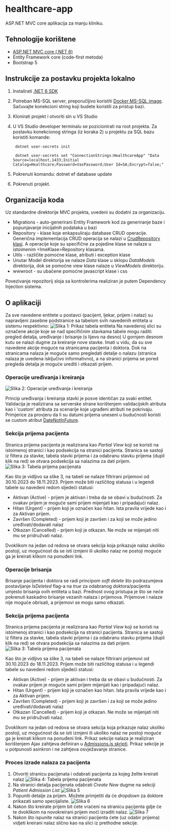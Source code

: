 
# healthcare-app
ASP.NET MVC core aplikacija za manju kliniku.

## Tehnologije korištene
- [ASP.NET MVC core (.NET 6)](https://dotnet.microsoft.com/en-us/download/dotnet/6.0)
- Entity Framework core (code-first metoda)
- Bootstrap 5

## Instrukcije za postavku projekta lokalno
1. Instalirati [.NET 6 SDK](https://dotnet.microsoft.com/en-us/download/dotnet/6.0)
2. Potreban MS-SQL server, preporučljivo koristiti [Docker MS-SQL image](https://hub.docker.com/_/microsoft-mssql-server). Sačuvajte konekcioni string koji budete koristili za pristup bazi.
3. Klonirati projekt i otvoriti sln u VS Studio
4. U VS Studio developer terminalu se pozicionirati na root projekta. Za postavku konekcionog stringa (iz koraka 2) u projektu za SQL bazu koristiti komande:

        dotnet user-secrets init

        dotnet user-secrets set "ConnectionStrings:HealthcareApp" "Data Source=localhost,1433;Initial Catalog=Healthcare;Password=VasPassword;User Id=SA;Encrypt=false;"
     
5. Pokrenuti komandu: dotnet ef database update

6. Pokrenuti projekt.

## Organizacija koda
Uz standardne direktorije MVC projekta, uvedeni su dodatni za organizaciju.

 - Migrations - auto-generirani Entity Framework kod za generiranje baze i popunjavanje inicijalnih podataka u bazi
 - Repository - klase koje enkapsuliraju database CRUD operacije. Generična implementacija CRUD operacija se nalazi u [CrudRepository klasi](./HealthcareApp/Repository/Implementation/CrudRepository.cs). A operacije koje su specifične za pojedine klase se nalaze u istoimenim \<ImeKlase\>Repository klasama.
 - Utils - različite pomoćne klase, atributi i exception klase
 - Unutar Model direktorija se nalaze *Data* klase u sklopu *DataModels* direktorija, dok se pomoćne view klase nalaze u *ViewModels* direktoriju.
 - wwwroot - su ubačene pomoćne javascript klase i css

Povezivanje repozitorij sloja sa kontrolerima realiziran je putem Dependency Injection sistema.


## O aplikaciji
Za sve navedene entitete u postavci (pacijent, ljekar, prijem i nalaz) su napravljeni zasebne podstranice sa tabelom svih navedenih entiteta u sistemu respektivno:
![Slika 1: Prikaz tabela entiteta](./images/01_show_list.PNG)
Na navedenoj slici su označene akcije koje se nad specifičnim stavkama tabele mogu raditi: pregled detalja, uređivanje i brisanje (s lijevo na desno)
U gornjem desnom kutu se nalazi dugme za kreiranje nove stavke. Imati u vidu, da su sve navedene akcije moguće na stranicama pacijenta i doktora.
Dok na stranicama nalaza je moguće samo pregledati detalje o nalazu (stranica nalaza je uvedena isključivo informativno), a na stranici prijema se pored pregleda detalja je moguće urediti i otkazati prijem.

### Operacije uređivanja i kreiranja

 ![Slika 2: Operacije uređivanja i kreiranja](./images/02_cu.PNG)

Princip uređivanja i kreiranja stavki je posve identičan za svaki entitet. Validacija je realizirana sa serverske strane korištenjem validacijskih atributa kao i 'custom' atributa za scenarije koje ugrađeni atributi ne pokrivaju. Primjerice za provjeru da li su datumi prijema uneseni u budućnosti koristi se custom atribut [DateNotInFuture](./HealthcareApp/Utils/DateNotInFutureAttribute.cs).

### Sekcija prijema pacijenta
Stranica prijema pacijenta je realizirana kao *Partial View* koji se koristi na istoimenoj stranici i kao podsekcija na stranici pacijenta. Stranica se sastoji iz filtera za stavke, tabela stavki prijema i za odabranu stavku prijema (dupli klik na red) se otvara podsekcija sa nalazima za dati prijem.
 ![Slika 3: Tabela prijema pacijenata](./images/03_pa.PNG)

Kao što je vidljivo sa slike 3, na tabeli se nalaze filtrirani prijemovi od 30.10.2023 do 18.11.2023. Prijem može biti različitog statusa i u legendi tabele su navedeni redom sljedeći statusi:

 - Aktivan (Active) - prijem je aktivan i treba da se obavi u budućnosti. Za ovakav prijem je moguće sami prijem mijenjati kao i pripadajući nalaz.
 - Hitan (Urgent) - prijem koji je označen kao hitan. Ista pravila vrijede kao i za Aktivan prijem.
 - Završen (Completed) - prijem koji je završen i za koji se može jedino uređivati/dodavati nalaz
 - Otkazan (Cancelled) - prijem koji je otkazan. Ne može se mijenjati niti mu se pridružvati nalaz.

Dvoklikom na jedan od redova se otvara sekcija koja prikazuje nalaz ukoliko postoji, uz mogućnost da se isti izmjeni ili ukoliko nalaz ne postoji moguće ga je kreirati klikom na ponuđeni link.

### Operacije brisanja
Brisanje pacijenta i doktora se radi principom *soft delete* što podrazumjeva postavljanje *IsDeleted* flag-a na *true* za odabranog doktora/pacijenta umjesto brisanja ovih entiteta u bazi. Prednost ovog pristupa je što se neće pokrenuti kaskadno brisanje vezanih nalaza i prijemova. Prijemove i nalaze nije moguće obrisati, a prijemovi se mogu samo otkazati.

### Sekcija prijema pacijenta
Stranica prijema pacijenta je realizirana kao *Partial View* koji se koristi na istoimenoj stranici i kao podsekcija na stranici pacijenta. Stranica se sastoji iz filtera za stavke, tabela stavki prijema i za odabranu stavku prijema (dupli klik na red) se otvara podsekcija sa nalazima za dati prijem.
 ![Slika 3: Tabela prijema pacijenata](./images/03_pa.PNG)

Kao što je vidljivo sa slike 3, na tabeli se nalaze filtrirani prijemovi od 30.10.2023 do 18.11.2023. Prijem može biti različitog statusa i u legendi tabele su navedeni redom sljedeći statusi:

 - Aktivan (Active) - prijem je aktivan i treba da se obavi u budućnosti. Za ovakav prijem je moguće sami prijem mijenjati kao i pripadajući nalaz.
 - Hitan (Urgent) - prijem koji je označen kao hitan. Ista pravila vrijede kao i za Aktivan prijem.
 - Završen (Completed) - prijem koji je završen i za koji se može jedino uređivati/dodavati nalaz
 - Otkazan (Cancelled) - prijem koji je otkazan. Ne može se mijenjati niti mu se pridružvati nalaz.

Dvoklikom na jedan od redova se otvara sekcija koja prikazuje nalaz ukoliko postoji, uz mogućnost da se isti izmjeni ili ukoliko nalaz ne postoji moguće ga je kreirati klikom na ponuđeni link.
Prikaz sekcije nalaza je realiziran korištenjem Ajax zahtjeva definiran u [Admissions.js skripti](./HealthcareApp/wwwroot/js/PatientAdmission.js). Prikaz sekcije je u potpunosti asinkron i ne zahtjeva osvježavanje stranice.

### Proces izrade nalaza za pacijenta
1. Otvoriti stranicu pacijenata i odabrati pacijenta za kojeg želite kreirati nalaz
 ![Slika 4: Tabela prijema pacijenata](./images/04.png)
2. Na stranici detalja pacijenata odabrati *Create New* dugme na sekciji *Patient Admission List*
 ![Slika 5](./images/05.png)
3. Popuniti detalje za prijem. Možete primjetiti da će *dropdown* za doktore prikazati samo specijaliste.
  ![Slika 6](./images/06.png)
4. Nakon što kreirate prijem bit ćete vraćeni na stranicu pacijenta gdje će te dvoklikom na novokreirani prijem moći izraditi nalaz.
 ![Slika 7]([./images/07.png)
5. Nakon što ispunite nalaz na stranici pacijenta ćete (uz odabir prijema) vidjeti kreirani nalaz slično kao na slici iz prethodne sekcije.
